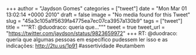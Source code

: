 
+++
author = "Jaydson Gomes"
categories = ["tweet"]
date = "Mon Mar 01 13:02:14 +0000 2010"
draft = false
image = "No media found for this Tweet"
slug = "45a3c105a1f5639fa4775ea7ec07ca3957a130b9"
tags = ["tweet"]
title = """RT: @duodraco: queria que..."""
tweet = true
tweet_url = "https://twitter.com/jaydson/status/9823659972"
+++
RT: @duodraco: queria que algumas pessoas em específico pudessem ler isso e as indicações: http://2tu.us/1p91 #assertividade #eutambem
